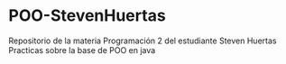 # POO-StevenHuertas
Repositorio de la materia Programación 2 del estudiante Steven Huertas
Practicas sobre la base de POO en java
